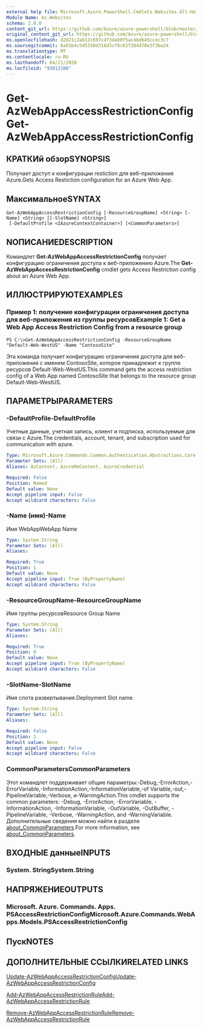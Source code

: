 ```yaml
---
external help file: Microsoft.Azure.PowerShell.Cmdlets.Websites.dll-Help.xml
Module Name: Az.Websites
schema: 2.0.0
content_git_url: https://github.com/Azure/azure-powershell/blob/master/src/Websites/Websites/help/Get-AzWebAppAccessRestrictionConfig.md
original_content_git_url: https://github.com/Azure/azure-powershell/blob/master/src/Websites/Websites/help/Get-AzWebAppAccessRestrictionConfig.md
ms.openlocfilehash: d2821c2ab12c697c4f34ab0f5ac4bd645ccec3c7
ms.sourcegitcommit: 6a91b4c545350d316d3cf8c62f384478e3f3ba24
ms.translationtype: MT
ms.contentlocale: ru-RU
ms.lasthandoff: 04/21/2020
ms.locfileid: "93912106"
---
```

# <span data-ttu-id="33950-101">Get-AzWebAppAccessRestrictionConfig</span><span class="sxs-lookup"><span data-stu-id="33950-101">Get-AzWebAppAccessRestrictionConfig</span></span>

## <span data-ttu-id="33950-102">КРАТКИй обзор</span><span class="sxs-lookup"><span data-stu-id="33950-102">SYNOPSIS</span></span>
<span data-ttu-id="33950-103">Получает доступ к конфигурации restiction для веб-приложения Azure.</span><span class="sxs-lookup"><span data-stu-id="33950-103">Gets Access Restiction configuration for an Azure Web App.</span></span>

## <span data-ttu-id="33950-104">Максимальное</span><span class="sxs-lookup"><span data-stu-id="33950-104">SYNTAX</span></span>

```
Get-AzWebAppAccessRestrictionConfig [-ResourceGroupName] <String> [-Name] <String> [[-SlotName] <String>]
 [-DefaultProfile <IAzureContextContainer>] [<CommonParameters>]
```

## <span data-ttu-id="33950-105">NОПИСАНИЕ</span><span class="sxs-lookup"><span data-stu-id="33950-105">DESCRIPTION</span></span>
<span data-ttu-id="33950-106">Командлет **Get-AzWebAppAccessRestrictionConfig** получает конфигурацию ограничения доступа к веб-приложению Azure.</span><span class="sxs-lookup"><span data-stu-id="33950-106">The **Get-AzWebAppAccessRestrictionConfig** cmdlet gets Access Restriction config about an Azure Web App.</span></span>

## <span data-ttu-id="33950-107">ИЛЛЮСТРИРУЮТ</span><span class="sxs-lookup"><span data-stu-id="33950-107">EXAMPLES</span></span>

### <span data-ttu-id="33950-108">Пример 1: получение конфигурации ограничения доступа для веб-приложения из группы ресурсов</span><span class="sxs-lookup"><span data-stu-id="33950-108">Example 1: Get a Web App Access Restriction Config from a resource group</span></span>
```
PS C:\>Get-AzWebAppAccessRestrictionConfig -ResourceGroupName "Default-Web-WestUS" -Name "ContosoSite"
```

<span data-ttu-id="33950-109">Эта команда получает конфигурацию ограничения доступа для веб-приложения с именем ContosoSite, которое принадлежит к группе ресурсов Default-Web-WestUS.</span><span class="sxs-lookup"><span data-stu-id="33950-109">This command gets the access restriction config of a Web App named ContosoSite that belongs to the resource group Default-Web-WestUS.</span></span>

## <span data-ttu-id="33950-110">ПАРАМЕТРЫ</span><span class="sxs-lookup"><span data-stu-id="33950-110">PARAMETERS</span></span>

### <span data-ttu-id="33950-111">-DefaultProfile</span><span class="sxs-lookup"><span data-stu-id="33950-111">-DefaultProfile</span></span>
<span data-ttu-id="33950-112">Учетные данные, учетная запись, клиент и подписка, используемые для связи с Azure.</span><span class="sxs-lookup"><span data-stu-id="33950-112">The credentials, account, tenant, and subscription used for communication with azure.</span></span>

```yaml
Type: Microsoft.Azure.Commands.Common.Authentication.Abstractions.Core.IAzureContextContainer
Parameter Sets: (All)
Aliases: AzContext, AzureRmContext, AzureCredential

Required: False
Position: Named
Default value: None
Accept pipeline input: False
Accept wildcard characters: False
```

### <span data-ttu-id="33950-113">-Name (имя)</span><span class="sxs-lookup"><span data-stu-id="33950-113">-Name</span></span>
<span data-ttu-id="33950-114">Имя WebApp</span><span class="sxs-lookup"><span data-stu-id="33950-114">WebApp Name</span></span>

```yaml
Type: System.String
Parameter Sets: (All)
Aliases:

Required: True
Position: 1
Default value: None
Accept pipeline input: True (ByPropertyName)
Accept wildcard characters: False
```

### <span data-ttu-id="33950-115">-ResourceGroupName</span><span class="sxs-lookup"><span data-stu-id="33950-115">-ResourceGroupName</span></span>
<span data-ttu-id="33950-116">Имя группы ресурсов</span><span class="sxs-lookup"><span data-stu-id="33950-116">Resource Group Name</span></span>

```yaml
Type: System.String
Parameter Sets: (All)
Aliases:

Required: True
Position: 0
Default value: None
Accept pipeline input: True (ByPropertyName)
Accept wildcard characters: False
```

### <span data-ttu-id="33950-117">-SlotName</span><span class="sxs-lookup"><span data-stu-id="33950-117">-SlotName</span></span>
<span data-ttu-id="33950-118">Имя слота развертывания.</span><span class="sxs-lookup"><span data-stu-id="33950-118">Deployment Slot name.</span></span>

```yaml
Type: System.String
Parameter Sets: (All)
Aliases:

Required: False
Position: 2
Default value: None
Accept pipeline input: False
Accept wildcard characters: False
```

### <span data-ttu-id="33950-119">CommonParameters</span><span class="sxs-lookup"><span data-stu-id="33950-119">CommonParameters</span></span>
<span data-ttu-id="33950-120">Этот командлет поддерживает общие параметры:-Debug,-ErrorAction,-ErrorVariable,-InformationAction,-InformationVariable,-of Variable,-out,-PipelineVariable,-Verbose, и-WarningAction.</span><span class="sxs-lookup"><span data-stu-id="33950-120">This cmdlet supports the common parameters: -Debug, -ErrorAction, -ErrorVariable, -InformationAction, -InformationVariable, -OutVariable, -OutBuffer, -PipelineVariable, -Verbose, -WarningAction, and -WarningVariable.</span></span> <span data-ttu-id="33950-121">Дополнительные сведения можно найти в разделе [about_CommonParameters](http://go.microsoft.com/fwlink/?LinkID=113216).</span><span class="sxs-lookup"><span data-stu-id="33950-121">For more information, see [about_CommonParameters](http://go.microsoft.com/fwlink/?LinkID=113216).</span></span>

## <span data-ttu-id="33950-122">ВХОДНЫЕ данные</span><span class="sxs-lookup"><span data-stu-id="33950-122">INPUTS</span></span>

### <span data-ttu-id="33950-123">System. String</span><span class="sxs-lookup"><span data-stu-id="33950-123">System.String</span></span>

## <span data-ttu-id="33950-124">НАПРЯЖЕНИЕ</span><span class="sxs-lookup"><span data-stu-id="33950-124">OUTPUTS</span></span>

### <span data-ttu-id="33950-125">Microsoft. Azure. Commands. Apps. PSAccessRestrictionConfig</span><span class="sxs-lookup"><span data-stu-id="33950-125">Microsoft.Azure.Commands.WebApps.Models.PSAccessRestrictionConfig</span></span>

## <span data-ttu-id="33950-126">Пуск</span><span class="sxs-lookup"><span data-stu-id="33950-126">NOTES</span></span>

## <span data-ttu-id="33950-127">ДОПОЛНИТЕЛЬНЫЕ ССЫЛКИ</span><span class="sxs-lookup"><span data-stu-id="33950-127">RELATED LINKS</span></span>

[<span data-ttu-id="33950-128">Update-AzWebAppAccessRestrictionConfig</span><span class="sxs-lookup"><span data-stu-id="33950-128">Update-AzWebAppAccessRestrictionConfig</span></span>](./Update-AzWebAppAccessRestrictionConfig.md)

[<span data-ttu-id="33950-129">Add-AzWebAppAccessRestrictionRule</span><span class="sxs-lookup"><span data-stu-id="33950-129">Add-AzWebAppAccessRestrictionRule</span></span>](./Add-AzWebAppAccessRestrictionRule.md)

[<span data-ttu-id="33950-130">Remove-AzWebAppAccessRestrictionRule</span><span class="sxs-lookup"><span data-stu-id="33950-130">Remove-AzWebAppAccessRestrictionRule</span></span>](./Remove-AzWebAppAccessRestrictionRule.md)

